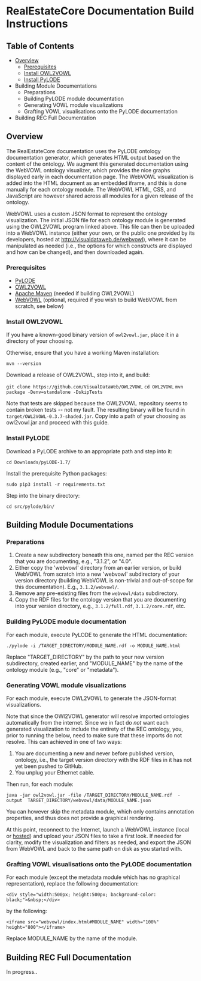 # RealEstateCore Documentation Build Instructions

## Table of Contents

* [Overview](#overview)
    * [Prerequisites](#prerequisites)
    * [Install OWL2VOWL](#install-owl2vowl)
    * [Install PyLODE](#install-pylode)
* Building Module Documentations
    * Preparations 
    * Building PyLODE module documentation
    * Generating VOWL module visualizations
    * Grafting VOWL visualisations onto the PyLODE documentation
* Building REC Full Documentation

## Overview

The RealEstateCore documentation uses the PyLODE ontology documentation 
generator, which generates HTML output based on the content of the ontology. 
We augment this generated documentation using the WebVOWL ontology visualizer, 
which provides the nice graphs displayed early in each documentation page. 
The WebVOWL visualization is added into the HTML document as an embedded 
iframe, and this is done manually for each ontology module. The WebVOWL HTML, 
CSS, and JavaScript are however shared across all modules for a given release 
of the ontology.

WebVOWL uses a custom JSON format to represent the ontology visualization. 
The initial JSON file for each ontology module is generated using the OWL2VOWL 
program linked above. This file can then be uploaded into a WebVOWL instance 
(either your own, or the public one provided by its developers, hosted at 
http://visualdataweb.de/webvowl), where it can be manipulated as needed (i.e., 
the options for which constructs are displayed and how can be changed), and 
then downloaded again.

### Prerequisites

* [PyLODE](https://github.com/RDFLib/pyLODE)
* [OWL2VOWL](https://github.com/VisualDataWeb/OWL2VOWL)
* [Apache Maven](https://maven.apache.org/download.cgi) (needed if building 
OWL2VOWL)
* [WebVOWL](https://github.com/VisualDataWeb/WebVOWL) (optional, required if 
you wish to build WebVOWL from scratch, see below)

### Install OWL2VOWL

If you have a known-good binary version of `owl2vowl.jar`, place it in a 
directory of your choosing.

Otherwise, ensure that you have a working Maven installation: 

`mvn --version`

Download a release of OWL2VOWL, step into it, and build:

`git clone https://github.com/VisualDataWeb/OWL2VOWL`
`cd OWL2VOWL`
`mvn package -Denv=standalone -DskipTests`

Note that tests are skipped because the OWL2VOWL repository seems to contain 
broken tests -- not my fault. The resulting binary will be found in 
`target/OWL2VOWL-0.3.7-shaded.jar`. Copy into a path of your choosing as 
owl2vowl.jar and proceed with this guide.

### Install PyLODE

Download a PyLODE archive to an appropriate path and step into it:

`cd Downloads/pyLODE-1.7/`

Install the prerequisite Python packages:

`sudo pip3 install -r requirements.txt`

Step into the binary directory:

`cd src/pylode/bin/`

## Building Module Documentations

### Preparations 

1. Create a new subdirectory beneath this one, named per the REC version that 
you are documenting, e.g., "3.1.2", or "4.0". 
2. Either copy the 'webvowl' directory from an earlier version, or build 
WebVOWL from scratch into a new 'webvowl' subdirectory of your version 
directory (building WebVOWL is non-trivial and out-of-scope for this 
documentation). E.g., `3.1.2/webvowl/`. 
3. Remove any pre-existing files from the `webvowl/data` subdirectory.
4. Copy the RDF files for the ontology version that you are documenting into 
your version directory, e.g., `3.1.2/full.rdf`, `3.1.2/core.rdf`, etc.

### Building PyLODE module documentation

For each module, execute PyLODE to generate the HTML documentation:

`./pylode -i /TARGET_DIRECTORY/MODULE_NAME.rdf -o MODULE_NAME.html`

Replace "TARGET_DIRECTORY" by the path to your new version subdirectory, 
created earlier, and "MODULE_NAME" by the name of the ontology module (e.g., 
"core" or "metadata").

### Generating VOWL module visualizations

For each module, execute OWL2VOWL to generate the JSON-format visualizations.

Note that since the OWl2VOWL generator will resolve imported ontologies 
automatically from the internet. Since we in fact do _not_ want each generated 
visualization to include the entirety of the REC ontology, you, prior to 
running the below, need to make sure that these imports do not resolve. This 
can achieved in one of two ways:

1. You are documenting a new and never before published version, ontology, 
i.e., the target version directory with the RDF files in it has not yet 
been pushed to GitHub.
2. You unplug your Ethernet cable.

Then run, for each module:

`java -jar owl2vowl.jar -file /TARGET_DIRECTORY/MODULE_NAME.rdf  -output  TARGET_DIRECTORY/webvowl/data/MODULE_NAME.json`

You can however skip the metadata module, which only contains annotation 
properties, and thus does not provide a graphical rendering.

At this point, reconnect to the Internet, launch a WebVOWL instance (local 
or [hosted](http://visualdataweb.de/webvowl/)) and upload your JSON files to 
take a first look. If needed for clarity, modify the visualization and filters 
as needed, and export the JSON from WebVOWL and back to the same path on disk 
as you started with. 

### Grafting VOWL visualisations onto the PyLODE documentation

For each module (except the metadata module which has no graphical 
representation), replace the following documentation:

`<div style="width:500px; height:500px; background-color: black;">&nbsp;</div>`

by the following:

`<iframe src="webvowl/index.html#MODULE_NAME" width="100%" height="800"></iframe>`

Replace MODULE_NAME by the name of the module.

## Building REC Full Documentation

In progress..
